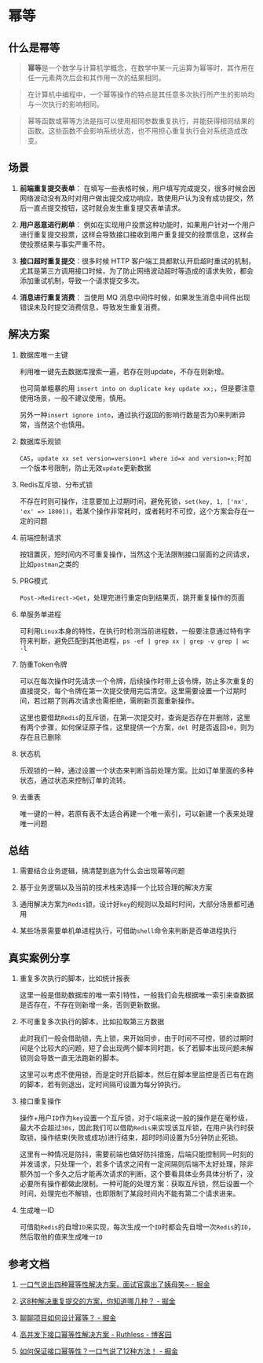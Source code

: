 # 幂等

## 什么是幂等

> **幂等**是一个数学与计算机学概念，在数学中某一元运算为幂等时，其作用在任一元素两次后会和其作用一次的结果相同。

> 在计算机中编程中，一个幂等操作的特点是其任意多次执行所产生的影响均与一次执行的影响相同。

> 幂等函数或幂等方法是指可以使用相同参数重复执行，并能获得相同结果的函数。这些函数不会影响系统状态，也不用担心重复执行会对系统造成改变。

## 场景

1. **前端重复提交表单**： 在填写一些表格时候，用户填写完成提交，很多时候会因网络波动没有及时对用户做出提交成功响应，致使用户认为没有成功提交，然后一直点提交按钮，这时就会发生重复提交表单请求。

2. **用户恶意进行刷单**： 例如在实现用户投票这种功能时，如果用户针对一个用户进行重复提交投票，这样会导致接口接收到用户重复提交的投票信息，这样会使投票结果与事实严重不符。

3. **接口超时重复提交**：很多时候 HTTP 客户端工具都默认开启超时重试的机制，尤其是第三方调用接口时候，为了防止网络波动超时等造成的请求失败，都会添加重试机制，导致一个请求提交多次。

4. **消息进行重复消费**： 当使用 MQ 消息中间件时候，如果发生消息中间件出现错误未及时提交消费信息，导致发生重复消费。

## 解决方案

1. 数据库唯一主键
   
   利用唯一键先去数据库搜索一遍，若存在则update，不存在则新增。
   
   也可简单粗暴的用 `insert into on duplicate key update xx;`，但是要注意使用场景，一般不建议使用，慎用。
   
   另外一种`insert ignore into`，通过执行返回的影响行数是否为0来判断异常，当然这个也慎用。

2. 数据库乐观锁
   
   `CAS`，`update xx set version=version+1 where id=x and version=x;`时加一个版本号限制，防止无效`update`更新数据

3. Redis互斥锁、分布式锁
   
   不存在时则可操作，注意要加上过期时间，避免死锁，`set(key, 1, ['nx', 'ex' => 1800])`，若某个操作非常耗时，或者耗时不可控，这个方案会存在一定的问题

4. 前端控制请求
   
   按钮置灰，短时间内不可重复操作，当然这个无法限制接口层面的之间请求，比如`postman`之类的

5. PRG模式
   
   `Post->Redirect->Get`，处理完进行重定向到结果页，跳开重复操作的页面

6. 单服务单进程
   
   可利用`Linux`本身的特性，在执行时检测当前进程数，一般要注意通过特有字符来判断，避免匹配到其他进程，`ps -ef | grep xx | grep -v grep | wc -l`

7. 防重Token令牌
   
   可以在每次操作时先请求一个令牌，后续操作时带上该令牌，防止多次重复的直接提交，每个令牌在第一次提交使用完后清空。这里需要设置一个过期时间，若过期了则再次请求也需拒绝，需刷新页面重新操作。
   
   这里也要借助`Redis`的互斥锁，在第一次提交时，查询是否存在并删除，这里有两个步骤，如何保证原子性，这里提供一个方案，`del `时是否返回`>0`，则为存在且已删除

8. 状态机
   
   乐观锁的一种，通过设置一个状态来判断当前处理方案。比如订单里面的多种状态，通过状态来控制订单的流转。

9. 去重表
   
   唯一键的一种，若原有表不太适合再建一个唯一索引，可以新建一个表来处理唯一问题

## 总结

1. 需要结合业务逻辑，搞清楚到底为什么会出现幂等问题

2. 基于业务逻辑以及当前的技术栈来选择一个比较合理的解决方案

3. 通用解决方案为`Redis`锁，设计好`key`的规则以及超时时间，大部分场景都可通用

4. 某些场景需要单机单进程执行，可借助`shell`命令来判断是否单进程执行

## 真实案例分享

1. 重复多次执行的脚本，比如统计报表
   
   这里一般是借助数据库的唯一索引特性，一般我们会先根据唯一索引来查数据是否存在，不存在则新增一条，否则更新数据。

2. 不可重复多次执行的脚本，比如拉取第三方数据
   
   此时我们一般会借助锁，先上锁，来开始同步，由于时间不可控，锁的过期时间是个比较大的问题，短了会出现两个脚本同时跑，长了若脚本出现问题未解锁则会导致一直无法跑新的脚本。
   
   这里可以考虑不使用锁，而是定时开启脚本，然后在脚本里监控是否已有在跑的脚本，若有则退出，定时间隔可设置为每分钟执行。

3. 接口重复操作
   
   操作+用户`ID`作为`key`设置一个互斥锁，对于`C`端来说一般的操作是在毫秒级，最大不会超过`30s`，因此我们可以借助`Redis`来实现该互斥锁，在用户执行时获取锁，操作结束(失败或成功)进行结束，超时时间设置为5分钟防止死锁。
   
   这里有一种情况是防抖，需要前端也做好防抖措施，后端只能控制同一时刻的并发请求，只处理一个，若多个请求之间有一定间隔则后端不太好处理，除非额外加一个多久之后才能再次请求的判断，这个要看具体业务具体分析了，没必要所有操作都做此限制。一种可能的处理方案：获取互斥锁，然后设置一个时间，处理完也不解锁，也即限制了某段时间内不能有第二个请求进来。

4. 生成唯一ID
   
   可借助`Redis`的自增`ID`来实现，每次生成一个`ID`时都会先自增一次`Redis`的`ID`，然后取他的值来生成唯一`ID`

## 参考文档

1. [一口气说出四种幂等性解决方案，面试官露出了姨母笑~ - 掘金](https://juejin.cn/post/6906290538761158670)

2. [这8种解决重复提交的方案，你知道哪几种？ - 掘金](https://juejin.cn/post/7002020918671179790)

3. [聊聊项目如何设计幂等？ - 掘金](https://juejin.cn/post/7263304358794756153)

4. [高并发下接口幂等性解决方案 - Ruthless - 博客园](https://www.cnblogs.com/linjiqin/p/9678022.html)

5. [如何保证接口幂等性？一口气说了12种方法！ - 掘金](https://juejin.cn/post/7184224735432015929)
